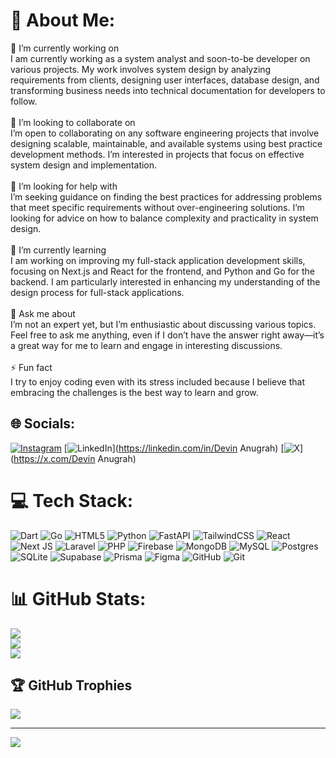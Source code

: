 # 💫 About Me:
🔭 I’m currently working on<br>I am currently working as a system analyst and soon-to-be developer on various projects. My work involves system design by analyzing requirements from clients, designing user interfaces, database design, and transforming business needs into technical documentation for developers to follow.<br><br>👯 I’m looking to collaborate on<br>I’m open to collaborating on any software engineering projects that involve designing scalable, maintainable, and available systems using best practice development methods. I’m interested in projects that focus on effective system design and implementation.<br><br>🤝 I’m looking for help with<br>I’m seeking guidance on finding the best practices for addressing problems that meet specific requirements without over-engineering solutions. I’m looking for advice on how to balance complexity and practicality in system design.<br><br>🌱 I’m currently learning<br>I am working on improving my full-stack application development skills, focusing on Next.js and React for the frontend, and Python and Go for the backend. I am particularly interested in enhancing my understanding of the design process for full-stack applications.<br><br>💬 Ask me about<br>I’m not an expert yet, but I’m enthusiastic about discussing various topics. Feel free to ask me anything, even if I don’t have the answer right away—it’s a great way for me to learn and engage in interesting discussions.<br><br>⚡ Fun fact<br>I try to enjoy coding even with its stress included because I believe that embracing the challenges is the best way to learn and grow.


## 🌐 Socials:
[![Instagram](https://img.shields.io/badge/Instagram-%23E4405F.svg?logo=Instagram&logoColor=white)](https://instagram.com/devinpapalangi) [![LinkedIn](https://img.shields.io/badge/LinkedIn-%230077B5.svg?logo=linkedin&logoColor=white)](https://linkedin.com/in/Devin Anugrah) [![X](https://img.shields.io/badge/X-black.svg?logo=X&logoColor=white)](https://x.com/Devin Anugrah) 

# 💻 Tech Stack:
![Dart](https://img.shields.io/badge/dart-%230175C2.svg?style=for-the-badge&logo=dart&logoColor=white) ![Go](https://img.shields.io/badge/go-%2300ADD8.svg?style=for-the-badge&logo=go&logoColor=white) ![HTML5](https://img.shields.io/badge/html5-%23E34F26.svg?style=for-the-badge&logo=html5&logoColor=white) ![Python](https://img.shields.io/badge/python-3670A0?style=for-the-badge&logo=python&logoColor=ffdd54) ![FastAPI](https://img.shields.io/badge/FastAPI-005571?style=for-the-badge&logo=fastapi) ![TailwindCSS](https://img.shields.io/badge/tailwindcss-%2338B2AC.svg?style=for-the-badge&logo=tailwind-css&logoColor=white) ![React](https://img.shields.io/badge/react-%2320232a.svg?style=for-the-badge&logo=react&logoColor=%2361DAFB) ![Next JS](https://img.shields.io/badge/Next-black?style=for-the-badge&logo=next.js&logoColor=white) ![Laravel](https://img.shields.io/badge/laravel-%23FF2D20.svg?style=for-the-badge&logo=laravel&logoColor=white) ![PHP](https://img.shields.io/badge/php-%23777BB4.svg?style=for-the-badge&logo=php&logoColor=white) ![Firebase](https://img.shields.io/badge/firebase-a08021?style=for-the-badge&logo=firebase&logoColor=ffcd34) ![MongoDB](https://img.shields.io/badge/MongoDB-%234ea94b.svg?style=for-the-badge&logo=mongodb&logoColor=white) ![MySQL](https://img.shields.io/badge/mysql-4479A1.svg?style=for-the-badge&logo=mysql&logoColor=white) ![Postgres](https://img.shields.io/badge/postgres-%23316192.svg?style=for-the-badge&logo=postgresql&logoColor=white) ![SQLite](https://img.shields.io/badge/sqlite-%2307405e.svg?style=for-the-badge&logo=sqlite&logoColor=white) ![Supabase](https://img.shields.io/badge/Supabase-3ECF8E?style=for-the-badge&logo=supabase&logoColor=white) ![Prisma](https://img.shields.io/badge/Prisma-3982CE?style=for-the-badge&logo=Prisma&logoColor=white) ![Figma](https://img.shields.io/badge/figma-%23F24E1E.svg?style=for-the-badge&logo=figma&logoColor=white) ![GitHub](https://img.shields.io/badge/github-%23121011.svg?style=for-the-badge&logo=github&logoColor=white) ![Git](https://img.shields.io/badge/git-%23F05033.svg?style=for-the-badge&logo=git&logoColor=white)
# 📊 GitHub Stats:
![](https://github-readme-stats.vercel.app/api?username=devinpapalangi&theme=dark&hide_border=false&include_all_commits=true&count_private=true)<br/>
![](https://github-readme-streak-stats.herokuapp.com/?user=devinpapalangi&theme=dark&hide_border=false)<br/>
![](https://github-readme-stats.vercel.app/api/top-langs/?username=devinpapalangi&theme=dark&hide_border=false&include_all_commits=true&count_private=true&layout=compact)

## 🏆 GitHub Trophies
![](https://github-profile-trophy.vercel.app/?username=devinpapalangi&theme=radical&no-frame=false&no-bg=false&margin-w=4)

---
[![](https://visitcount.itsvg.in/api?id=devinpapalangi&icon=0&color=0)](https://visitcount.itsvg.in)

<!-- Proudly created with GPRM ( https://gprm.itsvg.in ) -->
